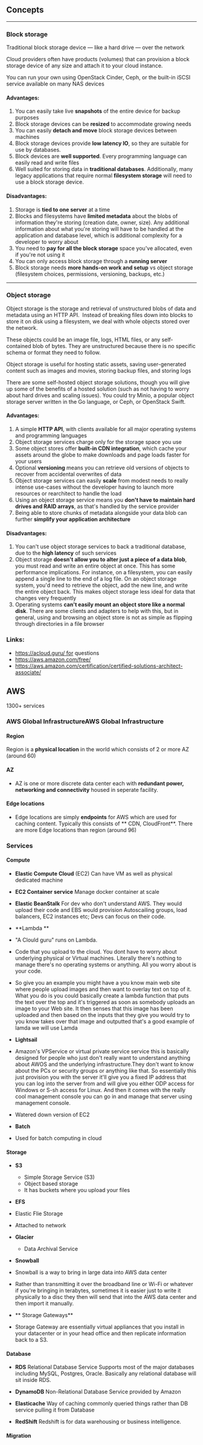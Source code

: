 ## Concepts
------------
### Block storage
Traditional block storage device — like a hard drive — over the network

Cloud providers often have products (volumes) that can provision a block storage device of any size and attach it to your cloud instance.

You can run your own using OpenStack Cinder, Ceph, or the built-in iSCSI service available on many NAS devices

#### Advantages:

1. You can easily take live **snapshots** of the entire device for backup purposes
2. Block storage devices can be **resized** to accommodate growing needs
3. You can easily **detach and move** block storage devices between machines
4. Block storage devices provide **low latency IO**, so they are suitable for use by databases.
5. Block devices are **well supported**. Every programming language can easily read and write files
6. Well suited for storing data in **traditional databases**. Additionally, many legacy applications that require normal **filesystem storage** will need to use a block storage device.

#### Disadvantages:

1. Storage is **tied to one server** at a time
2. Blocks and filesystems have **limited metadata** about the blobs of information they're storing (creation date, owner, size). Any additional information about what you're storing will have to be handled at the application and database level, which is additional complexity for a developer to worry about
3. You need to **pay for all the block storage** space you've allocated, even if you're not using it
4. You can only access block storage through a **running server**
5. Block storage needs **more hands-on work and setup** vs object storage (filesystem choices, permissions, versioning, backups, etc.)


------------

### Object storage
Object storage is the storage and retrieval of unstructured blobs of data and metadata using an HTTP API.  Instead of breaking files down into blocks to store it on disk using a filesystem, we deal with whole objects stored over the network.

These objects could be an image file, logs, HTML files, or any self-contained blob of bytes. They are unstructured because there is no specific schema or format they need to follow.

Object storage is useful for hosting static assets, saving user-generated content such as images and movies, storing backup files, and storing logs

There are some self-hosted object storage solutions, though you will give up some of the benefits of a hosted solution (such as not having to worry about hard drives and scaling issues). You could try Minio, a popular object storage server written in the Go language, or Ceph, or OpenStack Swift.

#### Advantages:

1. A simple **HTTP API**, with clients available for all major operating systems and programming languages
2. Object storage services charge only for the storage space you use
3. Some object stores offer **built-in CDN integration**, which cache your assets around the globe to make downloads and page loads faster for your users
4. Optional **versioning** means you can retrieve old versions of objects to recover from accidental overwrites of data
5. Object storage services can easily **scale** from modest needs to really intense use-cases without the developer having to launch more resources or rearchitect to handle the load
6. Using an object storage service means you **don't have to maintain hard drives and RAID arrays**, as that's handled by the service provider
7. Being able to store chunks of metadata alongside your data blob can further **simplify your application architecture**


#### Disadvantages:

1. You can't use object storage services to back a traditional database, due to the **high latency** of such services
2. Object storage **doesn't allow you to alter just a piece of a data blob**, you must read and write an entire object at once. This has some performance implications. For instance, on a filesystem, you can easily append a single line to the end of a log file.
On an object storage system, you'd need to retrieve the object, add the new line, and write the entire object back. This makes object storage less ideal for data that changes very frequently
3. Operating systems **can't easily mount an object store like a normal disk**. There are some clients and adapters to help with this, but in general, using and browsing an object store is not as simple as flipping through directories in a file browser

### Links:
- https://acloud.guru/ for questions
- https://aws.amazon.com/free/
- https://aws.amazon.com/certification/certified-solutions-architect-associate/


## AWS

1300+ services

### AWS Global InfrastructureAWS Global Infrastructure

#### Region
Region is a **physical location** in the world which consists of 2 or more AZ (around 60)

#### AZ
- AZ is one or more discrete data center each with **redundant power, networking and connectivity** housed in seperate facility.

#### Edge locations
- Edge locations are simply **endpoints** for AWS which are used for caching content. Typically this consists of ** CDN, CloudFront**. There are more Edge locations than region (around 96)

### Services
#### Compute

- **Elastic Compute Cloud** (EC2)
Can have VM as well as physical dedicated machine

- **EC2 Container service**
Manage docker container at scale

- **Elastic BeanStalk**
For dev who don't understand AWS. They would upload their code and EBS would provision Autoscailing groups, load balancers, EC2 instances etc; Devs can focus on their code.

- **Lambda **
 - "A Clould guru" runs on Lambda.
 - Code that you upload to the cloud. You dont have to worry about underlying physical or Virtual machines. Literally there's nothing to manage there's no operating systems or anything. All you worry about is your code.
 - So give you an example you might have a you know main web site where people upload images and then want to overlay text on top of it.
What you do is you could basically create a lambda function that puts the text over the top and it's triggered as soon as somebody uploads an image to your Web site.
It then senses that this image has been uploaded and then based on the inputs that they give you would try to you know takes over that image and outputted that's a good example of lamda we will use Lamda

- **Lightsail**
 - Amazon's VPService or virtual private service service this is basically designed for people who just don't really want to understand anything about AWOS and the underlying infrastructure.They don't want to know about the PCs or security groups or anything like that. So essentially this just provision you with the server it'll give you a fixed IP address that you can log into the server from and will give you either ODP access for Windows or S-sh access for Linux. And then it comes with the really cool management console you can go in and manage that server using management console.
 - Watered down version of EC2

- **Batch**
 - Used for batch computing in cloud


#### Storage

- **S3**
  - Simple Storage Service (S3)
  - Object based storage
  - It has buckets where you upload your files
  
- **EFS**
 - Elastic Flie Storage
 - Attached to network

- **Glacier**
  - Data Archival Service
  
- **Snowball**
 - Snowball is a way to bring in large data into AWS data center
 - Rather than transmitting it over the broadband line or Wi-Fi or whatever if you're bringing in terabytes, sometimes it is easier just to write it physically to a disc they then will send that into the AWS data center and then import it manually.
 
- ** Storage Gateways**
 - Storage Gateway are essentially virtual appliances that you install in your datacenter or in your head office and then replicate information back to a S3.
 
#### Database

 - **RDS**
Relational Database Service
Supports most of the major databases including MySQL, Postgres, Oracle.
Basically any relational database will sit inside RDS.

 - **DynamoDB**
 Non-Relational Database Service provided by Amazon

 - **Elasticache**
 Way of caching commonly queried things rather than DB service pulling it from Database

 - **RedShift**
 Redshift is for data warehousing or business intelligence.
 
#### Migration
